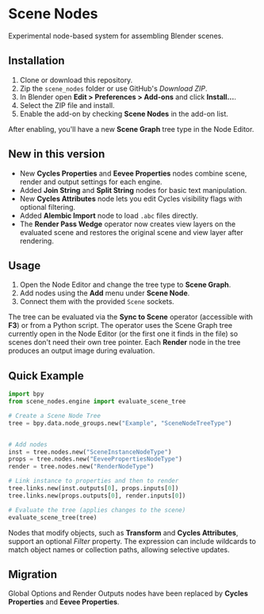 # Scene Nodes

Experimental node-based system for assembling Blender scenes.

## Installation

1. Clone or download this repository.
2. Zip the `scene_nodes` folder or use GitHub's *Download ZIP*.
3. In Blender open **Edit > Preferences > Add-ons** and click **Install...**.
4. Select the ZIP file and install.
5. Enable the add-on by checking **Scene Nodes** in the add-on list.

After enabling, you'll have a new **Scene Graph** tree type in the Node Editor.

## New in this version

- New **Cycles Properties** and **Eevee Properties** nodes combine scene, render
  and output settings for each engine.
- Added **Join String** and **Split String** nodes for basic text manipulation.
- New **Cycles Attributes** node lets you edit Cycles visibility flags with optional filtering.
- Added **Alembic Import** node to load `.abc` files directly.
- The **Render Pass Wedge** operator now creates view layers on the evaluated
  scene and restores the original scene and view layer after rendering.

## Usage

1. Open the Node Editor and change the tree type to **Scene Graph**.
2. Add nodes using the **Add** menu under **Scene Node**.
3. Connect them with the provided `Scene` sockets.

The tree can be evaluated via the **Sync to Scene** operator (accessible with **F3**) or from a Python script.
The operator uses the Scene Graph tree currently open in the Node Editor (or the
first one it finds in the file) so scenes don't need their own tree pointer.
Each **Render** node in the tree produces an output image during evaluation.

## Quick Example

```python
import bpy
from scene_nodes.engine import evaluate_scene_tree

# Create a Scene Node Tree
tree = bpy.data.node_groups.new("Example", "SceneNodeTreeType")


# Add nodes
inst = tree.nodes.new("SceneInstanceNodeType")
props = tree.nodes.new("EeveePropertiesNodeType")
render = tree.nodes.new("RenderNodeType")

# Link instance to properties and then to render
tree.links.new(inst.outputs[0], props.inputs[0])
tree.links.new(props.outputs[0], render.inputs[0])

# Evaluate the tree (applies changes to the scene)
evaluate_scene_tree(tree)
```

Nodes that modify objects, such as **Transform** and **Cycles Attributes**, support
an optional *Filter* property. The expression can include wildcards to match
object names or collection paths, allowing selective updates.

## Migration

Global Options and Render Outputs nodes have been replaced by **Cycles Properties** and **Eevee Properties**.
